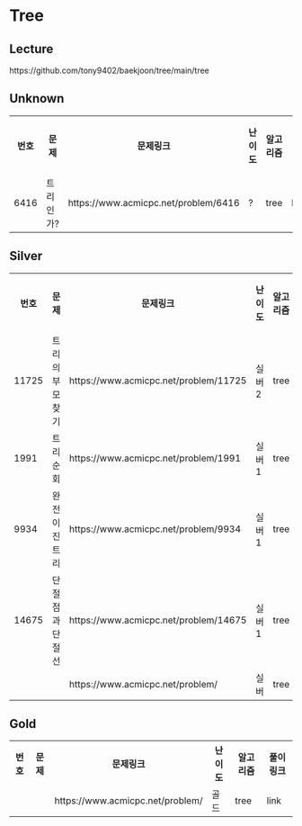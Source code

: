 <h1>Tree</h1>

<h2>Lecture</h2>
https://github.com/tony9402/baekjoon/tree/main/tree<br>

<h2>Unknown</h2>
<table>
    <tr>
        <th scope="col">번호</td>
        <th scope="col">문제</td>
        <th scope="col">문제링크</td>
        <th scope="col">난이도</td>
        <th scope="col">알고리즘</td>
        <th scope="col">풀이링크</td>
    </tr>
    <tr>
        <td>6416</td>
        <td>트리인가?</td>
        <td>https://www.acmicpc.net/problem/6416</td>
        <td>?</td>
        <td>tree</td>
        <td>link</td>
    </tr>
</table>

<h2>Silver</h2>
<table>
    <tr>
        <th scope="col">번호</td>
        <th scope="col">문제</td>
        <th scope="col">문제링크</td>
        <th scope="col">난이도</td>
        <th scope="col">알고리즘</td>
        <th scope="col">풀이링크</td>
    </tr>
    <tr>
        <td>11725</td>
        <td>트리의 부모 찾기</td>
        <td>https://www.acmicpc.net/problem/11725</td>
        <td>실버2</td>
        <td>tree</td>
        <td>link</td>
    </tr>
    <tr>
        <td>1991</td>
        <td>트리 순회</td>
        <td>https://www.acmicpc.net/problem/1991</td>
        <td>실버1</td>
        <td>tree</td>
        <td>link</td>
    </tr>
    <tr>
        <td>9934</td>
        <td>완전 이진 트리</td>
        <td>https://www.acmicpc.net/problem/9934</td>
        <td>실버1</td>
        <td>tree</td>
        <td>link</td>
    </tr>
    <tr>
        <td>14675</td>
        <td>단절점과 단절선</td>
        <td>https://www.acmicpc.net/problem/14675</td>
        <td>실버1</td>
        <td>tree</td>
        <td>link</td>
    </tr>
    <tr>
        <td></td>
        <td></td>
        <td>https://www.acmicpc.net/problem/</td>
        <td>실버</td>
        <td>tree</td>
        <td>link</td>
    </tr>
</table>

<h2>Gold</h2>
<table>
    <tr>
        <th scope="col">번호</td>
        <th scope="col">문제</td>
        <th scope="col">문제링크</td>
        <th scope="col">난이도</td>
        <th scope="col">알고리즘</td>
        <th scope="col">풀이링크</td>
    </tr>
    <tr>
        <td></td>
        <td></td>
        <td>https://www.acmicpc.net/problem/</td>
        <td>골드</td>
        <td>tree</td>
        <td>link</td>
    </tr>
</table>